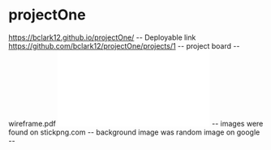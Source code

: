 # projectOne
https://bclark12.github.io/projectOne/ -- Deployable link
https://github.com/bclark12/projectOne/projects/1  -- project board --
wireframe.pdf
![wireframe](wireframe.pdf)
-- images were found on stickpng.com -- background image was random image on google --

